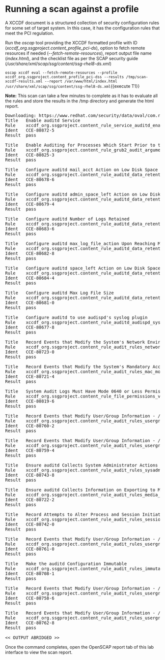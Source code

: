 # Running a scan against a profile

A XCCDF document is a structured collection of security configuration rules for some set of target system. In this case, it has the 
configuration rules that meet the PCI regulation.

Run the *oscap* tool providing the XCCDF formatted profile with ID (*xccdf_org.ssgproject.content_profile_pci-ds*), option to fetch remote resources if needed (*--fetch-remote-resources*), report output file name (*index.html*), and the checklist file as per the SCAP security guide (*/usr/share/xml/scap/ssg/content/ssg-rhel8-ds.xml*)

`oscap xccdf eval --fetch-remote-resources --profile xccdf_org.ssgproject.content_profile_pci-dss --results /tmp/scan-xccdf-results.xml --report /var/www/html/index.html /usr/share/xml/scap/ssg/content/ssg-rhel8-ds.xml`{{execute T1}}

__Note:__ This scan can take a few minutes to complete as it has to evaluate all the rules and store the results in the /tmp directory and generate the html report.  

<pre class="file">
Downloading: https://www.redhat.com/security/data/oval/com.redhat.rhsa-RHEL8.xml ... ok
Title   Enable auditd Service
Rule    xccdf_org.ssgproject.content_rule_service_auditd_enabled
Ident   CCE-80872-5
Result  pass

Title   Enable Auditing for Processes Which Start Prior to the Audit Daemon
Rule    xccdf_org.ssgproject.content_rule_grub2_audit_argument
Ident   CCE-80825-3
Result  pass

Title   Configure auditd mail_acct Action on Low Disk Space
Rule    xccdf_org.ssgproject.content_rule_auditd_data_retention_action_mail_acct
Ident   CCE-80678-6
Result  pass

Title   Configure auditd admin_space_left Action on Low Disk Space
Rule    xccdf_org.ssgproject.content_rule_auditd_data_retention_admin_space_left_action
Ident   CCE-80679-4
Result  pass

Title   Configure auditd Number of Logs Retained
Rule    xccdf_org.ssgproject.content_rule_auditd_data_retention_num_logs
Ident   CCE-80683-6
Result  pass

Title   Configure auditd max_log_file_action Upon Reaching Maximum Log Size
Rule    xccdf_org.ssgproject.content_rule_auditd_data_retention_max_log_file_action
Ident   CCE-80682-8
Result  pass

Title   Configure auditd space_left Action on Low Disk Space
Rule    xccdf_org.ssgproject.content_rule_auditd_data_retention_space_left_action
Ident   CCE-80684-4
Result  pass

Title   Configure auditd Max Log File Size
Rule    xccdf_org.ssgproject.content_rule_auditd_data_retention_max_log_file
Ident   CCE-80681-0
Result  pass

Title   Configure auditd to use audispd's syslog plugin
Rule    xccdf_org.ssgproject.content_rule_auditd_audispd_syslog_plugin_activated
Ident   CCE-80677-8
Result  pass

Title   Record Events that Modify the System's Network Environment
Rule    xccdf_org.ssgproject.content_rule_audit_rules_networkconfig_modification
Ident   CCE-80723-0
Result  pass

Title   Record Events that Modify the System's Mandatory Access Controls
Rule    xccdf_org.ssgproject.content_rule_audit_rules_mac_modification
Ident   CCE-80721-4
Result  pass

Title   System Audit Logs Must Have Mode 0640 or Less Permissive
Rule    xccdf_org.ssgproject.content_rule_file_permissions_var_log_audit
Ident   CCE-80819-6
Result  pass

Title   Record Events that Modify User/Group Information - /etc/security/opasswd
Rule    xccdf_org.ssgproject.content_rule_audit_rules_usergroup_modification_opasswd
Ident   CCE-80760-2
Result  pass

Title   Record Events that Modify User/Group Information - /etc/gshadow
Rule    xccdf_org.ssgproject.content_rule_audit_rules_usergroup_modification_gshadow
Ident   CCE-80759-4
Result  pass

Title   Ensure auditd Collects System Administrator Actions
Rule    xccdf_org.ssgproject.content_rule_audit_rules_sysadmin_actions
Ident   CCE-80743-8
Result  pass

Title   Ensure auditd Collects Information on Exporting to Media (successful)
Rule    xccdf_org.ssgproject.content_rule_audit_rules_media_export
Ident   CCE-80722-2
Result  pass

Title   Record Attempts to Alter Process and Session Initiation Information
Rule    xccdf_org.ssgproject.content_rule_audit_rules_session_events
Ident   CCE-80742-0
Result  pass

Title   Record Events that Modify User/Group Information - /etc/passwd
Rule    xccdf_org.ssgproject.content_rule_audit_rules_usergroup_modification_passwd
Ident   CCE-80761-0
Result  pass

Title   Make the auditd Configuration Immutable
Rule    xccdf_org.ssgproject.content_rule_audit_rules_immutable
Ident   CCE-80708-1
Result  pass

Title   Record Events that Modify User/Group Information - /etc/group
Rule    xccdf_org.ssgproject.content_rule_audit_rules_usergroup_modification_group
Ident   CCE-80758-6
Result  pass

Title   Record Events that Modify User/Group Information - /etc/shadow
Rule    xccdf_org.ssgproject.content_rule_audit_rules_usergroup_modification_shadow
Ident   CCE-80762-8
Result  pass

<< OUTPUT ABRIDGED >>
</pre>

Once the command completes, open the OpenSCAP report tab of this lab interface to view the scan report.


